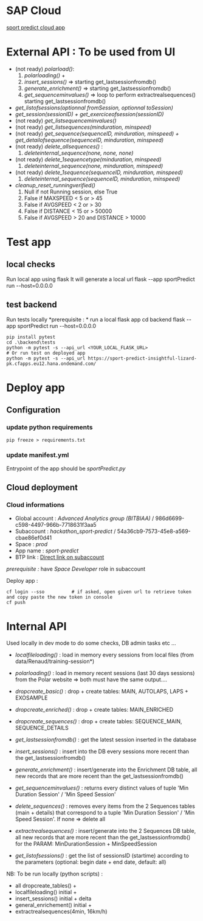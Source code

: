 # SAP Cloud 

[sport predict cloud app](https://sport-predict-insightful-lizard-pk.cfapps.eu12.hana.ondemand.com/)

# External API : To be used from UI 

- (not ready) *polarload()*:
	1) *polarloading()* +
	2) *insert_sessions()*  => starting get_lastsessionfromdb()
	3) *generate_enrichment()* => starting get_lastsessionfromdb()
	4) *get_sequenceminvalues()* => loop to perform extractrealsequences() starting get_lastsessionfromdb()
- *get_listofsessions(optionnal fromSession, optionnal toSession)*
- *get_session(sessionID) + get_exerciceofsession(sessionID)*
- (not ready) *get_listsequenceminvalues()*
- (not ready) *get_listsequences(minduration, minspeed)*
- (not ready) *get_sequence(sequenceID, minduration, minspeed) + get_detailofsequence(sequenceID, minduration, minspeed)*
- (not ready) *delete_allsequences()* :
	1) *deleteinternal_sequence(none, none, none)*
- (not ready) *delete_1sequencetype(minduration, minspeed)*
	1) *deleteinternal_sequence(none, minduration, minspeed)*
- (not ready) *delete_1sequence(sequenceID, minduration, minspeed)*
	1) *deleteinternal_sequence(sequenceID, minduration, minspeed)*
- *cleanup_reset_runningverified()*
	1) Null if not Running session, else True
	2) False if MAXSPEED < 5 or > 45
	3) False if AVGSPEED < 2 or > 30
	4) False if DISTANCE < 15 or > 50000
	5) False if AVGSPEED > 20 and DISTANCE > 10000



# Test app 

## local checks

Run local app using flask
It will generate a local url 
    flask --app sportPredict run  --host=0.0.0.0

## test backend

Run tests locally
*prerequisite : * run a local flask app 
    cd backend
    flask --app sportPredict run  --host=0.0.0.0

    pip install pytest
    cd .\backend\tests
    python -m pytest -s --api_url <YOUR_LOCAL_FLASK_URL>
    # Or run test on deployed app
	python -m pytest -s --api_url https://sport-predict-insightful-lizard-pk.cfapps.eu12.hana.ondemand.com/

# Deploy app

## Configuration
### update python requirements

    pip freeze > requirements.txt
    
 ### update manifest.yml

Entrypoint of the app should be *sportPredict.py* 

## Cloud deployment

### Cloud informations

- Global account : *Advanced Analytics group (BITBIAA)* / 986d6699-c598-4497-966b-7718631f3aa5
- Subaccount : *hackathon_sport-predict* / 54a36cb9-7573-45e8-a569-cbae86ef0d41
- Space : *prod*
- App name : *sport-predict*
- BTP link : [Direct link on subaccount](https://canary.cockpit.btp.int.sap/cockpit#/globalaccount/986d6699-c598-4497-966b-7718631f3aa5/subaccount/54a36cb9-7573-45e8-a569-cbae86ef0d41/subaccountoverview)


*prerequisite :* have *Space Developer* role in subaccount

Deploy app : 

    cf login --sso          # if asked, open given url to retrieve token and copy paste the new token in console
    cf push


# Internal API 

Used locally in dev mode to do some checks, DB admin tasks etc ...

- *localfileloading()*     : load in memory every sessions from local files (from data/Renaud/training-session*)
- *polarloading()*         : load in memory recent sessions (last 30 days sessions) from the Polar website
    => both must have the same output....

- *dropcreate_basic()*      : drop + create tables: MAIN, AUTOLAPS, LAPS + EXOSAMPLE
- *dropcreate_enriched()*   : drop + create tables: MAIN_ENRICHED
- *dropcreate_sequences()*  : drop + create tables: SEQUENCE_MAIN, SEQUENCE_DETAILS
- *get_lastsessionfromdb()* : get the latest session inserted in the database
- *insert_sessions()*       : insert into the DB every sessions more recent than the get_lastsessionfromdb()
- *generate_enrichment()*   : insert/generate into the Enrichment DB table, all new records that are more recent than the get_lastsessionfromdb()
- *get_sequenceminvalues()* : returns every distinct values of tuple 'Min Duration Session' / 'Min Speed Session'
- *delete_sequences()*      : removes every items from the 2 Sequences tables (main + details) that correspond to a tuple 'Min Duration Session' / 'Min Speed Session'. If none => delete all
- *extractrealsequences()*  : insert/generate into the 2 Sequences DB table, all new records that are more recent than the get_lastsessionfromdb() for the PARAM: MinDurationSession + MinSpeedSession
- *get_listofsessions()*    : get the list of sessionsID (startime) according to the parameters (optional: begin date + end date, default: all)


NB: To be run locally (python scripts) :

- all dropcreate_tables() + 
- localfileloading() initial +
- insert_sessions() initial + delta
- general_enrichement() initial +
- extractrealsequences(4min, 16km/h)